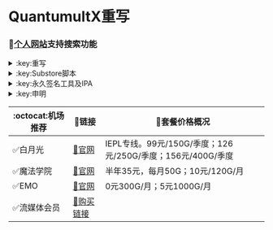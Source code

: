 # QuantumultX重写
### 🔔[个人网站](https://yfamily.vercel.app)支持搜索功能
</details>

<details>
   <summary>:key:重写</summary>    


|:octocat:重写|:link:链接|
|--|--|
|:white_check_mark:重写合集|[:link:链接地址](https://yfamily.vercel.app/rewrite/4in1.conf)|
|:white_check_mark:去广告|[:link:链接地址](https://yfamily.vercel.app/rewrite/startingad.conf)|
|:white_check_mark:去广告mix|[:link:链接地址](https://yfamily.vercel.app/rewrite/adultra.conf)|
|:white_check_mark:去广告mix+|[:link:链接地址](https://yfamily.vercel.app/rewrite/adultraplus.conf)|
|:white_check_mark:百度云加速|[:link:链接地址](https://yfamily.vercel.app/rewrite/BaiduCloud.conf)|
|:white_check_mark:扫描全能王|[:link:链接地址](https://yfamily.vercel.app/rewrite/CamScanner.conf)|
|:white_check_mark:Emby|[:link:链接地址](https://yfamily.vercel.app/rewrite/Emby.conf)|
|:white_check_mark:酷我会员|[:link:链接地址](https://yfamily.vercel.app/rewrite/KuwoVip.conf)|
|:white_check_mark:酷我数字专辑解锁|[:link:链接地址](https://yfamily.vercel.app/rewrite/kuwo-unlock.conf)|
|:white_check_mark:历史价格|[:link:链接地址](https://yfamily.vercel.app/rewrite/Price.conf)|
|:white_check_mark:WPS会员解锁|[:link:链接地址](https://yfamily.vercel.app/rewrite/WPS.conf)|
|:white_check_mark:Nicegram会员解锁|[:link:链接地址](https://yfamily.vercel.app/rewrite/nicegram.conf)|
|:white_check_mark:财新文章解锁|[:link:链接地址](https://yfamily.vercel.app/rewrite/caixin.conf)|
|:white_check_mark:spotify会员解锁|[:link:链接地址](https://yfamily.vercel.app/rewrite/SpotifyPremium.conf)|
|:white_check_mark:SoundCloud Go+|[:link:链接地址](https://yfamily.vercel.app/rewrite/soundcloud.conf)|
|:white_check_mark:代理链路检测|[:link:链接地址](https://yfamily.vercel.app/rewrite/NodeLinkCheck.conf)|
|:white_check_mark:波点音乐|[:link:链接地址](https://yfamily.vercel.app/rewrite/Bodian.conf)|
|:white_check_mark:禁用iOS更新|[:link:链接地址](https://yfamily.vercel.app/rewrite/DisableUpdate.conf)|
|:white_check_mark:奈飞评分|[:link:链接地址](https://yfamily.vercel.app/rewrite/Ratings.conf)|
|:white_check_mark:番茄小说|[:link:链接地址](https://yfamily.vercel.app/rewrite/fanqienovel.conf)|
|:white_check_mark:流利说解锁|[:link:链接地址](https://yfamily.vercel.app/rewrite/lls.conf)|
|:white_check_mark:JibJab|[:link:链接地址](https://yfamily.vercel.app/rewrite/jibjab.conf)|
|:white_check_mark:Mix Camera|[:link:链接地址](https://yfamily.vercel.app/rewrite/mix.conf)|
|:white_check_mark:Picsart|[:link:链接地址](https://yfamily.vercel.app/rewrite/picsart.conf)|
|:white_check_mark:Polarr|[:link:链接地址](https://yfamily.vercel.app/rewrite/polarr.conf)|
|:white_check_mark:皮皮虾|[:link:链接地址](https://yfamily.vercel.app/rewrite/ppx.conf)|
|:white_check_mark:VSCO|[:link:链接地址](https://yfamily.vercel.app/rewrite/vsco.conf)|
|:white_check_mark:小影|[:link:链接地址](https://yfamily.vercel.app/rewrite/xiaoying.conf)|
|:white_check_mark:香蕉视频|[:link:链接地址](https://yfamily.vercel.app/rewrite/xjsp.conf)|
|:white_check_mark:ColorWidgets小组件|[:link:链接地址](https://yfamily.vercel.app/rewrite/colorwidgets.conf)|
|:white_check_mark:Alarmy闹钟解锁|[:link:链接地址](https://yfamily.vercel.app/rewrite/alarmy.conf)|
|:white_check_mark:彩云天气提醒|[:link:链接地址](https://yfamily.vercel.app/rewrite/caiyun.conf)|
|:white_check_mark:Aloha浏览器|[:link:链接地址](https://yfamily.vercel.app/rewrite/aloha.conf)|
|:white_check_mark:BedtimeFan助眠风扇|[:link:链接地址](https://yfamily.vercel.app/rewrite/BedtimeFan.conf)|
|:white_check_mark:Bazaart解锁|[:link:链接地址](https://yfamily.vercel.app/rewrite/bazaart.conf)|
|:white_check_mark:DailyYoga解锁|[:link:链接地址](https://yfamily.vercel.app/rewrite/daily-yoga.conf)|
|:white_check_mark:Darkroom解锁|[:link:链接地址](https://yfamily.vercel.app/rewrite/darkroom.conf)|
|:white_check_mark:Fabulous解锁|[:link:链接地址](https://yfamily.vercel.app/rewrite/fabulous.conf)|
|:white_check_mark:Invideo解锁|[:link:链接地址](https://yfamily.vercel.app/rewrite/invideo.conf)|
|:white_check_mark:忆飞Gif解锁|[:link:链接地址](https://yfamily.vercel.app/rewrite/giftr.conf)|
|:white_check_mark:句读解锁|[:link:链接地址](https://yfamily.vercel.app/rewrite/judou.conf)|
|:white_check_mark:Kika会员解锁|[:link:链接地址](https://yfamily.vercel.app/rewrite/kika.conf)|
|:white_check_mark:Mojo会员解锁|[:link:链接地址](https://yfamily.vercel.app/rewrite/mojo.conf)|
|:white_check_mark:Musixmatch解锁|[:link:链接地址](https://yfamily.vercel.app/rewrite/musixmatch.conf)|
|:white_check_mark:MyFitnessPal解锁|[:link:链接地址](https://yfamily.vercel.app/rewrite/myfitnesspal.conf)|
|:white_check_mark:Now冥想解锁|[:link:链接地址](https://yfamily.vercel.app/rewrite/now.conf)|
|:white_check_mark:奶由壁纸解锁|[:link:链接地址](https://yfamily.vercel.app/rewrite/nybz.conf)|
|:white_check_mark:Piccollage解锁|[:link:链接地址](https://yfamily.vercel.app/rewrite/piccollage.conf)|
|:white_check_mark:Pixelcut解锁|[:link:链接地址](https://yfamily.vercel.app/rewrite/pixelcut.conf)|
|:white_check_mark:时光手账解锁|[:link:链接地址](https://yfamily.vercel.app/rewrite/sgsz.conf)|
|:white_check_mark:ShadowLink解锁会员节点|[:link:链接地址](https://yfamily.vercel.app/rewrite/shadowlinkvpn.conf)|
|:white_check_mark:Smallpdf解锁|[:link:链接地址](https://yfamily.vercel.app/rewrite/smallpdf.conf)|
|:white_check_mark:Tangerine解锁|[:link:链接地址](https://yfamily.vercel.app/rewrite/tangerine.conf)|
|:white_check_mark:Ten Percent解锁|[:link:链接地址](https://yfamily.vercel.app/rewrite/tenpercent.conf)|
|:white_check_mark:迅雷会员解锁|[:link:链接地址](https://yfamily.vercel.app/rewrite/thunder.conf)|
|:white_check_mark:Workout For Women解锁|[:link:链接地址](https://yfamily.vercel.app/rewrite/wfw.conf)|
|:white_check_mark:Widgetsmith解锁|[:link:链接地址](https://yfamily.vercel.app/rewrite/widgetsmith.conf)|
|:white_check_mark:万能变声器解锁|[:link:链接地址](https://yfamily.vercel.app/rewrite/wnbsq.conf)|
|:white_check_mark:指尖时光解锁会员|[:link:链接地址](https://yfamily.vercel.app/rewrite/zjsg.conf)|
|:white_check_mark:傲软抠图会员|[:link:链接地址](https://yfamily.vercel.app/rewrite/apowersoft.conf)|
|:white_check_mark:Appraven Pro|[:link:链接地址](https://yfamily.vercel.app/rewrite/appraven.conf)|
|:white_check_mark:布丁锁屏|[:link:链接地址](https://yfamily.vercel.app/rewrite/bdsp.conf)|
|:white_check_mark:Bilibili 1080P|[:link:链接地址](https://yfamily.vercel.app/rewrite/bili.conf)|
|:white_check_mark:BOOM会员解锁|[:link:链接地址](https://yfamily.vercel.app/rewrite/boom.conf)|
|:white_check_mark:克拉壁纸|[:link:链接地址](https://yfamily.vercel.app/rewrite/clarity.conf)|
|:white_check_mark:彩云天气SVIP|[:link:链接地址](https://yfamily.vercel.app/rewrite/colorweather.conf)|
|:white_check_mark:Ellabook VIP|[:link:链接地址](https://yfamily.vercel.app/rewrite/ellabook.conf)|
|:white_check_mark:Fimo Pro|[:link:链接地址](https://yfamily.vercel.app/rewrite/fimo.conf)|
|:white_check_mark:FT中文网|[:link:链接地址](https://yfamily.vercel.app/rewrite/ft.conf)|
|:white_check_mark:i Love PDF解锁|[:link:链接地址](https://yfamily.vercel.app/rewrite/ilovepdf.conf)|
|:white_check_mark:美图秀秀VIP|[:link:链接地址](https://yfamily.vercel.app/rewrite/meituxx.conf)|
|:white_check_mark:起伏会员解锁|[:link:链接地址](https://yfamily.vercel.app/rewrite/qifu.conf)|
|:white_check_mark:Symbolab Pro|[:link:链接地址](https://yfamily.vercel.app/rewrite/symbolab.conf)|
|:white_check_mark:Pixiv Show|[:link:链接地址](https://raw.githubusercontent.com/I-am-R-E/Functional-Store-Hub/Master/PixivShow/Loon.conf)|
|:white_check_mark:B612咔叽|[:link:链接地址](https://yfamily.vercel.app/rewrite/b612.conf)|
|:white_check_mark:儿歌点点会员|[:link:链接地址](https://yfamily.vercel.app/rewrite/egdd.conf)|
|:white_check_mark:hyperweb会员解锁|[:link:链接地址](https://yfamily.vercel.app/rewrite/hyperweb.conf)|
|:white_check_mark:Molycam会员|[:link:链接地址](https://yfamily.vercel.app/rewrite/molycam.conf)|
|:white_check_mark:Photomath会员|[:link:链接地址](https://yfamily.vercel.app/rewrite/photomath.conf)|
|:white_check_mark:西窗烛解锁|[:link:链接地址](https://yfamily.vercel.app/rewrite/xcz.conf)|
|:white_check_mark:Accuweather解锁|[:link:链接地址](https://yfamily.vercel.app/rewrite/accu.conf)|
|:white_check_mark:Meistertask解锁|[:link:链接地址](https://yfamily.vercel.app/rewrite/meistertask.conf)|
|:white_check_mark:一言解锁|[:link:链接地址](https://yfamily.vercel.app/rewrite/yiyan.conf)|
|:white_check_mark:Fantastical解锁|[:link:链接地址](https://yfamily.vercel.app/rewrite/fantastical.conf)|
|:white_check_mark:云听解锁|[:link:链接地址](https://yfamily.vercel.app/rewrite/yunting.conf)|
|:white_check_mark:豌豆清单解锁|[:link:链接地址](https://yfamily.vercel.app/rewrite/wdqd.conf)|
|:white_check_mark:EMMO解锁|[:link:链接地址](https://yfamily.vercel.app/rewrite/emmo.conf)|
|:white_check_mark:小习惯解锁|[:link:链接地址](https://yfamily.vercel.app/rewrite/xxg.conf)|
|:white_check_mark:读书笔记解锁|[:link:链接地址](https://yfamily.vercel.app/rewrite/dsbj.conf)|
|:white_check_mark:斑马海报解锁|[:link:链接地址](https://yfamily.vercel.app/rewrite/zebra.conf)|
|:white_check_mark:My Plate解锁|[:link:链接地址](https://yfamily.vercel.app/rewrite/myplate.conf)|
|❌I AM解锁|[:link:链接地址](https://yfamily.vercel.app/rewrite/iam.conf)|
|:white_check_mark:iMuseum解锁|[:link:链接地址](https://yfamily.vercel.app/rewrite/imuseum.conf)|
|:white_check_mark:Audiomack解锁|[:link:链接地址](https://yfamily.vercel.app/rewrite/audiomack.conf)|
|:white_check_mark:Grammarly解锁|[:link:链接地址](https://yfamily.vercel.app/rewrite/grammarly.conf)|
|:white_check_mark:TOKCAM解锁|[:link:链接地址](https://yfamily.vercel.app/rewrite/tokcam.conf)|
|:white_check_mark:图图记账解锁|[:link:链接地址](https://yfamily.vercel.app/rewrite/tutu.conf)|
|:white_check_mark:WallCraft解锁|[:link:链接地址](https://yfamily.vercel.app/rewrite/wallcraft.conf)|
|:white_check_mark:新语听书解锁|[:link:链接地址](https://yfamily.vercel.app/rewrite/xyts.conf)|
|:white_check_mark:一甜相机解锁|[:link:链接地址](https://yfamily.vercel.app/rewrite/yitian.conf)|
|:white_check_mark:Grow解锁|[:link:链接地址](https://yfamily.vercel.app/rewrite/grow.conf)|
|:white_check_mark:Xmind思维导图|[:link:链接地址](https://yfamily.vercel.app/rewrite/xmind.conf)|
|:white_check_mark:微信公众号去广告|[:link:链接地址](https://yfamily.vercel.app/rewrite/wechatad.conf)|
|:white_check_mark:微博去广告|[:link:链接地址](https://yfamily.vercel.app/rewrite/weiboad.conf)|
|:white_check_mark:哔哩哔哩去广告|[:link:链接地址](https://yfamily.vercel.app/rewrite/biliad.conf)|
|:white_check_mark:喜马拉雅去广告|[:link:链接地址](https://yfamily.vercel.app/rewrite/xmlyad.conf)|
|:white_check_mark:网易蜗牛阅读|[:link:链接地址](https://yfamily.vercel.app/rewrite/wnds.conf)|
|:white_check_mark:马卡龙玩图|[:link:链接地址](https://yfamily.vercel.app/rewrite/mklwt.conf)|
|:white_check_mark:第一弹解锁|[:link:链接地址](https://yfamily.vercel.app/rewrite/dyd.conf)|
|:white_check_mark:海豚记账本|[:link:链接地址](https://yfamily.vercel.app/rewrite/htjzb.conf)|
|:white_check_mark:PEAK解锁|[:link:链接地址](https://yfamily.vercel.app/rewrite/peak.conf)|
|:white_check_mark:Pillow解锁|[:link:链接地址](https://yfamily.vercel.app/rewrite/pillow.conf)|
|:white_check_mark:PocketLists解锁|[:link:链接地址](https://yfamily.vercel.app/rewrite/pocketlists.conf)|
|:white_check_mark:知音漫客解锁|[:link:链接地址](https://yfamily.vercel.app/rewrite/zymk.conf)|
|:white_check_mark:有道云笔记解锁|[:link:链接地址](https://yfamily.vercel.app/rewrite/ydybj.conf)|
|:white_check_mark:Vista看天下解锁|[:link:链接地址](https://yfamily.vercel.app/rewrite/vista.conf)|
|:white_check_mark:PhotosShop Express会员解锁|[:link:链接地址](https://yfamily.vercel.app/rewrite/photoshop.conf)|
|:white_check_mark:人人视频去广告|[:link:链接地址](https://yfamily.vercel.app/rewrite/rrsp.conf)|
|:white_check_mark:七猫小说解锁|[:link:链接地址](https://yfamily.vercel.app/rewrite/qmxs.conf)|
|:white_check_mark:漫画台小程序解锁|[:link:链接地址](https://yfamily.vercel.app/rewrite/mht.conf)|
|:white_check_mark:Notability解锁|[:link:链接地址](https://yfamily.vercel.app/rewrite/notability.conf)|
|:white_check_mark:爱美剧解锁|[:link:链接地址](https://yfamily.vercel.app/rewrite/amj.conf)|
|:white_check_mark:白描黄金会员|[:link:链接地址](https://yfamily.vercel.app/rewrite/baimiao.conf)|
|:white_check_mark:OldRoll相机解锁|[:link:链接地址](https://yfamily.vercel.app/rewrite/oldroll.conf)|
|:white_check_mark:少年得到解锁会员|[:link:链接地址](https://yfamily.vercel.app/rewrite/sndd.conf)|
|:white_check_mark:大蓝鲸|[:link:链接地址](https://yfamily.vercel.app/rewrite/dalanjing.conf)|
|:white_check_mark:螺畤大语文解锁会员|[:link:链接地址](https://yfamily.vercel.app/rewrite/lsdyw.conf)|
|:white_check_mark:语文趣配音解锁会员|[:link:链接地址](https://yfamily.vercel.app/rewrite/ywqpy.conf)|
|:white_check_mark:配音秀解锁会员|[:link:链接地址](https://yfamily.vercel.app/rewrite/pyx.conf)|
|:white_check_mark:纸条年度会员解锁|[:link:链接地址](https://yfamily.vercel.app/rewrite/zhitiao.conf)|
|:white_check_mark:石墨文档解锁|[:link:链接地址](https://yfamily.vercel.app/rewrite/smwd.conf)|
|:white_check_mark:美篇解锁vip|[:link:链接地址](https://yfamily.vercel.app/rewrite/meipian.conf)|
|:white_check_mark:Adobe LightRoom解锁|[:link:链接地址](https://yfamily.vercel.app/rewrite/lightroom.conf)|
|:white_check_mark:Calm解锁|[:link:链接地址](https://yfamily.vercel.app/rewrite/calm.conf)|
|:white_check_mark:NFC门禁卡公交卡|[:link:链接地址](https://yfamily.vercel.app/rewrite/nfc.conf)|
|:white_check_mark:搜图神器|[:link:链接地址](https://yfamily.vercel.app/rewrite/stsq.conf)|
|:white_check_mark:https抓包|[:link:链接地址](https://yfamily.vercel.app/rewrite/https.conf)|
|:white_check_mark:SSA丝社|[:link:链接地址](https://yfamily.vercel.app/rewrite/ssa.conf)|
|:white_check_mark:小小优趣|[:link:链接地址](https://yfamily.vercel.app/rewrite/xxyq.conf)|
|:white_check_mark:幻影相册|[:link:链接地址](https://yfamily.vercel.app/rewrite/hyxc.conf)|
|:white_check_mark:精塾国学|[:link:链接地址](https://yfamily.vercel.app/rewrite/jsgx.conf)|
|:white_check_mark:PrettyUp|[:link:链接地址](https://yfamily.vercel.app/rewrite/prettyup.conf)|
|:white_check_mark:Cubox|[:link:链接地址](https://yfamily.vercel.app/rewrite/cubox.conf)|
|:white_check_mark:pandora订阅管理|[:link:链接地址](https://yfamily.vercel.app/rewrite/pandora.conf)|
|:white_check_mark:微信阅读积分兑换|[:link:链接地址](https://yfamily.vercel.app/rewrite/wechatread.conf)|请查阅脚本内教程
|:white_check_mark:来音智能陪练|[:link:链接地址](https://yfamily.vercel.app/rewrite/ly.conf)|
|:white_check_mark:熊掌记|[:link:链接地址](https://yfamily.vercel.app/rewrite/xzj.conf)|
|❌Notboring解锁|[:link:链接地址](https://yfamily.vercel.app/rewrite/notboring.conf)|
|:white_check_mark:如期|[:link:链接地址](https://yfamily.vercel.app/rewrite/rq.conf)|
|:white_check_mark:CEO周课|[:link:链接地址](https://yfamily.vercel.app/rewrite/ceo.conf)|
|:white_check_mark:Fileball|[:link:链接地址](https://yfamily.vercel.app/rewrite/fileball.conf)|
|:white_check_mark:1blocker|[:link:链接地址](https://yfamily.vercel.app/rewrite/1blocker.conf)|
|:white_check_mark:AI换脸秀|[:link:链接地址](https://yfamily.vercel.app/rewrite/ai.conf)|
|:white_check_mark:proknockout|[:link:链接地址](https://yfamily.vercel.app/rewrite/proknockout.conf)|
|:white_check_mark:青柠海报|[:link:链接地址](https://yfamily.vercel.app/rewrite/qnhb.conf)|
|:white_check_mark:Faintv|[:link:链接地址](https://yfamily.vercel.app/rewrite/faintv.conf)|
|:white_check_mark:微信听书|[:link:链接地址](https://yfamily.vercel.app/rewrite/wxts.conf)|
|:white_check_mark:人民日报去广告|[:link:链接地址](https://yfamily.vercel.app/rewrite/rmrb.conf)|
|:white_check_mark:爱企查|[:link:链接地址](https://yfamily.vercel.app/rewrite/aqc.conf)|
|:white_check_mark:微信读书免费卡解锁|[:link:链接地址](https://yfamily.vercel.app/rewrite/wxds.conf)|
|:white_check_mark:chic|[:link:链接地址](https://yfamily.vercel.app/rewrite/chic.conf)|
|:white_check_mark:有道词典|[:link:链接地址](https://yfamily.vercel.app/rewrite/ydcd.conf)|
|:white_check_mark:一路听天下|[:link:链接地址](https://yfamily.vercel.app/rewrite/ylttx.conf)|
|:white_check_mark:网速测试大师|[:link:链接地址](https://yfamily.vercel.app/rewrite/wscsds.conf)|
|:white_check_mark:网速管家|[:link:链接地址](https://yfamily.vercel.app/rewrite/wsgj.conf)|
|:white_check_mark:EFEKT美易|[:link:链接地址](https://yfamily.vercel.app/rewrite/efekt.conf)|
|:white_check_mark:WPS稻壳会员|[:link:链接地址](https://yfamily.vercel.app/rewrite/doc.conf)|
|:white_check_mark:米克锁屏|[:link:链接地址](https://yfamily.vercel.app/rewrite/mksp.conf)|
|:white_check_mark:阿布睡前故事|[:link:链接地址](https://yfamily.vercel.app/rewrite/absqgs.conf)|
|:white_check_mark:collart|[:link:链接地址](https://yfamily.vercel.app/rewrite/collart.conf)|
|:white_check_mark:博商小麦|[:link:链接地址](https://yfamily.vercel.app/rewrite/bsxm.conf)|
|:white_check_mark:MEMRISE|[:link:链接地址](https://yfamily.vercel.app/rewrite/memrise.conf)|
|:white_check_mark:堆糖|[:link:链接地址](https://yfamily.vercel.app/rewrite/duitang.conf)|
|:white_check_mark:Flomo|[:link:链接地址](https://yfamily.vercel.app/rewrite/flomo.conf)|
|:white_check_mark:APTV|[:link:链接地址](https://yfamily.vercel.app/rewrite/aptv.conf)|
|:white_check_mark:香哈菜谱大全|[:link:链接地址](https://yfamily.vercel.app/rewrite/cp.conf)|
|:white_check_mark:长相思|[:link:链接地址](https://yfamily.vercel.app/rewrite/cxs.conf)|
|:white_check_mark:电子请柬制作|[:link:链接地址](https://yfamily.vercel.app/rewrite/dzqj.conf)|
|:white_check_mark:黄油相机|[:link:链接地址](https://yfamily.vercel.app/rewrite/hyxj.conf)|
|:white_check_mark:Lingokids|[:link:链接地址](https://yfamily.vercel.app/rewrite/lingokids.conf)|
|:white_check_mark:百度文库阅读解锁|[:link:链接地址](https://yfamily.vercel.app/rewrite/bdwk.conf)|
|:white_check_mark:Craft|[:link:链接地址](https://yfamily.vercel.app/rewrite/craft.conf)|
|:white_check_mark:Panda小组件|[:link:链接地址](https://yfamily.vercel.app/rewrite/panda.conf)|
|:white_check_mark:Keep|[:link:链接地址](https://yfamily.vercel.app/rewrite/keep.conf)|
|:white_check_mark:Documents|[:link:链接地址](https://yfamily.vercel.app/rewrite/documents.conf)|
|:white_check_mark:Planny|[:link:链接地址](https://yfamily.vercel.app/rewrite/plany.conf)|
|:white_check_mark:Ego Reader|[:link:链接地址](https://yfamily.vercel.app/rewrite/ego.conf)|
|:white_check_mark:极速扫描仪|[:link:链接地址](https://yfamily.vercel.app/rewrite/jssmy.conf)|
|:white_check_mark:指尖笔记|[:link:链接地址](https://yfamily.vercel.app/rewrite/zjbj.conf)|
|:white_check_mark:钱迹|[:link:链接地址](https://yfamily.vercel.app/rewrite/qj.conf)|
|:white_check_mark:Agenda|[:link:链接地址](https://yfamily.vercel.app/rewrite/agenda.conf)|
|:white_check_mark:多重搜索|[:link:链接地址](https://yfamily.vercel.app/rewrite/multisearch.conf)|
|:white_check_mark:即刻运动|[:link:链接地址](https://yfamily.vercel.app/rewrite/jkyd.conf)|
|:white_check_mark:Day One|[:link:链接地址](https://yfamily.vercel.app/rewrite/dayone.conf)|
|:white_check_mark:Usage|[:link:链接地址](https://yfamily.vercel.app/rewrite/usage.conf)|
|:white_check_mark:谜底时钟|[:link:链接地址](https://yfamily.vercel.app/rewrite/mdsz.conf)|
|:white_check_mark:MoneyThings|[:link:链接地址](https://yfamily.vercel.app/rewrite/moneythings.conf)|
|:white_check_mark:手机扫描仪|[:link:链接地址](https://yfamily.vercel.app/rewrite/sjsmy.conf)|
|:white_check_mark:Sorted|[:link:链接地址](https://yfamily.vercel.app/rewrite/sorted.conf)|
|:white_check_mark:尽简衣橱|[:link:链接地址](https://yfamily.vercel.app/rewrite/jjyc.conf)|
|:white_check_mark:看理想|[:link:链接地址](https://yfamily.vercel.app/rewrite/klx.conf)|
|:white_check_mark:目标地图|[:link:链接地址](https://yfamily.vercel.app/rewrite/mbdt.conf)|
|:white_check_mark:拼图酱|[:link:链接地址](https://yfamily.vercel.app/rewrite/ptj.conf)|
|:white_check_mark:向日葵阅读|[:link:链接地址](https://yfamily.vercel.app/rewrite/xrk.conf)|
|:white_check_mark:卡片日记|[:link:链接地址](https://yfamily.vercel.app/rewrite/kprj.conf)|
|:white_check_mark:莉景天气|[:link:链接地址](https://yfamily.vercel.app/rewrite/ljtq.conf)|
|:white_check_mark:Motivation|[:link:链接地址](https://yfamily.vercel.app/rewrite/motivation.conf)|
|:white_check_mark:PDF Viewer|[:link:链接地址](https://yfamily.vercel.app/rewrite/pdfviewer.conf)|
|:white_check_mark:Percento|[:link:链接地址](https://yfamily.vercel.app/rewrite/percento.conf)|
|:white_check_mark:Pixelance|[:link:链接地址](https://yfamily.vercel.app/rewrite/pixelance.conf)|
|:white_check_mark:Retake|[:link:链接地址](https://yfamily.vercel.app/rewrite/retake.conf)|
|:white_check_mark:色采|[:link:链接地址](https://yfamily.vercel.app/rewrite/sc.conf)|
|:white_check_mark:闪萌表情|[:link:链接地址](https://yfamily.vercel.app/rewrite/smbq.conf)|
|:white_check_mark:音频剪辑|[:link:链接地址](https://yfamily.vercel.app/rewrite/ypjj.conf)|
|:white_check_mark:Varlens|[:link:链接地址](https://yfamily.vercel.app/rewrite/varlens.conf)|
|:white_check_mark:一木记账|[:link:链接地址](https://yfamily.vercel.app/rewrite/ymjz.conf)|
|:white_check_mark:Drafts|[:link:链接地址](https://yfamily.vercel.app/rewrite/drafts.conf)|
|:white_check_mark:叮叮水印相机|[:link:链接地址](https://yfamily.vercel.app/rewrite/ddsyxj.conf)|
|:white_check_mark:Emote|[:link:链接地址](https://yfamily.vercel.app/rewrite/emote.conf)|
|:white_check_mark:灵敢足迹|[:link:链接地址](https://yfamily.vercel.app/rewrite/lgzj.conf)|
|:white_check_mark:7分钟HIIT运动|[:link:链接地址](https://yfamily.vercel.app/rewrite/seven.conf)|
|:white_check_mark:私密相册管家|[:link:链接地址](https://yfamily.vercel.app/rewrite/smxcgj.conf)|
|:white_check_mark:FitnessView|[:link:链接地址](https://yfamily.vercel.app/rewrite/fnv.conf)|
|:white_check_mark:TODO清单|[:link:链接地址](https://yfamily.vercel.app/rewrite/todo.conf)|
|:white_check_mark:淘票票评分|[:link:链接地址](https://yfamily.vercel.app/rewrite/tpp.conf)|
|:white_check_mark:天天豆|[:link:链接地址](https://yfamily.vercel.app/rewrite/ttd.conf)|
|:white_check_mark:咖映|[:link:链接地址](https://yfamily.vercel.app/rewrite/ky.conf)|
|:white_check_mark:VCUS|[:link:链接地址](https://yfamily.vercel.app/rewrite/vcus.conf)|
|:white_check_mark:傲软PDF编辑|[:link:链接地址](https://yfamily.vercel.app/rewrite/arpdfbj.conf)|
|:white_check_mark:傲软投屏|[:link:链接地址](https://yfamily.vercel.app/rewrite/artp.conf)|
|:white_check_mark:幻休|[:link:链接地址](https://yfamily.vercel.app/rewrite/hx.conf)|
|:white_check_mark:绘影字幕|[:link:链接地址](https://yfamily.vercel.app/rewrite/hyzm.conf)|
|:white_check_mark:汇中考|[:link:链接地址](https://yfamily.vercel.app/rewrite/hzk.conf)|
|:white_check_mark:iScreen|[:link:链接地址](https://yfamily.vercel.app/rewrite/iscreen.conf)|
|:white_check_mark:小组件盒子|[:link:链接地址](https://yfamily.vercel.app/rewrite/xzjhz.conf)|
|:white_check_mark:佐糖|[:link:链接地址](https://yfamily.vercel.app/rewrite/zt.conf)|
|:white_check_mark:飞鱼计划|[:link:链接地址](https://yfamily.vercel.app/rewrite/fyjh.conf)|
|:white_check_mark:过期啦|[:link:链接地址](https://yfamily.vercel.app/rewrite/gql.conf)|
|:white_check_mark:乃糖小组件|[:link:链接地址](https://yfamily.vercel.app/rewrite/nt.conf)|
|:white_check_mark:一书一课|[:link:链接地址](https://yfamily.vercel.app/rewrite/ysyk.conf)|
|:white_check_mark:充电助手|[:link:链接地址](https://yfamily.vercel.app/rewrite/cdzs.conf)|
|:white_check_mark:电视家|[:link:链接地址](https://yfamily.vercel.app/rewrite/dsj.conf)|
|:white_check_mark:Endel|[:link:链接地址](https://yfamily.vercel.app/rewrite/endel.conf)| 
|:white_check_mark:格至日记|[:link:链接地址](https://yfamily.vercel.app/rewrite/gzrj.conf)|  
|:white_check_mark:高德地图去广告|[:link:链接地址](https://yfamily.vercel.app/rewrite/gddt.conf)|  
|:white_check_mark:好事发生|[:link:链接地址](https://yfamily.vercel.app/rewrite/hsfs.conf)|  
|:white_check_mark:简讯|[:link:链接地址](https://yfamily.vercel.app/rewrite/jianxun.conf)|
|:white_check_mark:可拍|[:link:链接地址](https://yfamily.vercel.app/rewrite/kepai.conf)|
|:white_check_mark:Lifeviewer|[:link:链接地址](https://yfamily.vercel.app/rewrite/lifeviewer.conf)|
|:white_check_mark:Relens|[:link:链接地址](https://yfamily.vercel.app/rewrite/relens.conf)|
|:white_check_mark:Vivacut|[:link:链接地址](https://yfamily.vercel.app/rewrite/vivacut.conf)|
|:white_check_mark:Watchout|[:link:链接地址](https://yfamily.vercel.app/rewrite/watchout.conf)|
|:white_check_mark:无痕去水印|[:link:链接地址](https://yfamily.vercel.app/rewrite/whqsy.conf)|
|:white_check_mark:一键换脸|[:link:链接地址](https://yfamily.vercel.app/rewrite/yjhl.conf)|
|:white_check_mark:节点信息查询|[:link:链接地址](https://yfamily.vercel.app/rewrite/ip-api.js)|
|:white_check_mark:流媒体解锁查询|[:link:链接地址](https://yfamily.vercel.app/rewrite/media-check.js)|
|:white_check_mark:Styleart|[:link:链接地址](https://yfamily.vercel.app/rewrite/styleart.conf)|
|:white_check_mark:7动|[:link:链接地址](https://yfamily.vercel.app/rewrite/7dong.conf)|
|:white_check_mark:海报工厂|[:link:链接地址](https://yfamily.vercel.app/rewrite/hbgc.conf)|  
|:white_check_mark:我的番茄|[:link:链接地址](https://yfamily.vercel.app/rewrite/wdfq.conf)|  
|:white_check_mark:FoMz|[:link:链接地址](https://yfamily.vercel.app/rewrite/fomz.conf)|  
|:white_check_mark:日杂相机|[:link:链接地址](https://yfamily.vercel.app/rewrite/rzxj.conf)|
|:white_check_mark:古诗词大全|[:link:链接地址](https://yfamily.vercel.app/rewrite/gscdq.conf)|
|:white_check_mark:Mondly|[:link:链接地址](https://yfamily.vercel.app/rewrite/mondly.conf)|
|:white_check_mark:猫头鹰文件|[:link:链接地址](https://yfamily.vercel.app/rewrite/mtywj.conf)|
|:white_check_mark:YouTube去广告|[:link:链接地址](https://yfamily.vercel.app/rewrite/youtube.conf)|
|:white_check_mark:汉堡儿童故事|[:link:链接地址](https://yfamily.vercel.app/rewrite/hbetgs.conf)|
|:white_check_mark:iconKiller|[:link:链接地址](https://yfamily.vercel.app/rewrite/iconkiller.conf)|
|:white_check_mark:一寸证件照|[:link:链接地址](https://yfamily.vercel.app/rewrite/yczjz.conf)|
|:white_check_mark:中华诗词库|[:link:链接地址](https://yfamily.vercel.app/rewrite/zhsck.conf)|
|:white_check_mark:字体册|[:link:链接地址](https://yfamily.vercel.app/rewrite/ztc.conf)|
|:white_check_mark:配音|[:link:链接地址](https://yfamily.vercel.app/rewrite/peiyin.conf)|
|:white_check_mark:AdGuard|[:link:链接地址](https://yfamily.vercel.app/rewrite/adguard.conf)|
|:white_check_mark:阿里云盘签到|[:link:链接地址](https://yfamily.vercel.app/rewrite/aliyun.conf)|
|:white_check_mark:油价定时提醒|[:link:链接地址](https://raw.githubusercontent.com/deezertidal/shadowrocket-rules/main/js/oil.js)|
|:white_check_mark:生活指数定时提醒|[:link:链接地址](https://raw.githubusercontent.com/deezertidal/shadowrocket-rules/main/js/lifeindex.js)|





****
* 解锁类插件一般需要登录账号恢复购买，如不生效，请卸载重装。
* 除集合类外，脚本插件均署名原作者，如有署名错误，请联系邮箱更正。
* 如需修改或分享，请保留作者信息。
</details>




<details>
  <summary>:key:Substore脚本</summary>  
  
|:octocat:Sub-Store脚本|:link:链接|:pushpin:操作说明|
|--|--|--|
|:white_check_mark:脚本操作：重命名|[:link:链接地址](https://raw.githubusercontent.com/qwerzl/rename.js/main/rename.js#input=zh&output=zh&airport=你需要的机场名)|SubStore-订阅编辑-添加操作-脚本操作-粘贴链接（自行修改自己的机场名）
|:white_check_mark:脚本过滤：筛选80 443端口|[:link:链接地址](https://raw.githubusercontent.com/deezertidal/private/main/port-filter.js)|SubStore-订阅编辑-添加操作-脚本过滤-粘贴链接
|:white_check_mark:脚本过滤：筛选80,443，vmess,ws节点(免流节点)|[:link:链接地址](https://raw.githubusercontent.com/deezertidal/private/main/nodes-filter.js)|SubStore-订阅编辑-添加操作-脚本过滤-粘贴链接
|:white_check_mark:脚本操作：修改host混淆|[:link:链接地址](https://raw.githubusercontent.com/deezertidal/private/main/vmess-host.js)|SubStore-订阅编辑-添加操作-脚本操作-粘贴链接（自行修改参数）
</details>


<details>

  <summary>:key:永久签名工具及IPA</summary>  
  
|:octocat:签名工具|:link:链接|:pushpin:操作说明|
|--|--|--|
|:white_check_mark:TrollStore 永久签名|[:link:教程](https://github.com/deezertidal/shadowrocket-rules/blob/main/TrollStore.MD)|支持iOS14.0-15.4.1
|:white_check_mark:Youtube.ipa|[:link:链接地址](https://github.com/qnblackcat/uYouPlus/releases/download/v18.08.1-2.3.1/uYouPlus_18.08.1_2.3.1.ipa)|去广告 后台播放音乐 画中画
|:white_check_mark:微信双开.ipa|[:link:链接地址](https://github.com/zwf234/WeChat/releases)|双开
|:white_check_mark:Appstore++|[:link:链接地址](https://ipa.store/2886.html)|降级工具
|:white_check_mark:Tiktok.ipa|[:link:链接地址](https://drive.google.com/file/d/1XMbpcMiv2yYEw6ApYG8sCL9oGNbPpcJ5/view?usp=drivesdk)|内置换区功能
|:white_check_mark:No homebar|[:link:链接地址](https://appdb.to/app/cydia/1900001061)|隐藏屏幕底部横条
|:white_check_mark:Trollspeed.ipa|[:link:链接地址](https://drive.google.com/file/d/17HIcHpiclJnFi_pAVpc71rTsDAL3JKCn/view)|显示网速
|:white_check_mark:其他.ipa|[:link:链接地址](https://appdb.to/search/?type=cydia)，[:link:链接地址](https://ipa.store)|



</details>


 <details>
  <summary>:key:申明</summary>

## :warning:免责声明：

* 本项目涉及的任何解锁和解密分析脚本仅用于资源共享和学习研究，不能保证其合法性，准确性，完整性和有效性，请根据情况自行判断.

* 间接使用脚本的任何用户，包括但不限于建立VPS或在某些行为违反国家/地区法律或相关法规的情况下进行传播, 本项目对于由此引起的任何隐私泄漏或其他后果概不负责.

* 请勿将Script项目的任何内容用于商业或非法目的，否则后果自负.

* 如果任何单位或个人认为该项目的脚本可能涉嫌侵犯其权利，则应及时通知并提供身份证明，所有权证明，我们将在收到认证文件后删除相关脚本.

* 对任何脚本问题概不负责，包括但不限于由任何脚本错误导致的任何损失或损害.

* 您必须在下载后的24小时内从计算机或手机中完全删除以上内容.

* 任何以任何方式查看此项目的人或直接或间接使用该Script项目的任何脚本的使用者都应仔细阅读此声明。保留随时更改或补充此免责声明的权利。一旦使用并复制了任何相关脚本或Script项目的规则，则视为您已接受此免责声明.

### 特别感谢（排名不分先后,如有遗漏请提醒补充）：

* [@ddgksf2013](https://github.com/ddgksf2013)

* [@Marol62926](https://github.com/Marol62926)

* [@Tartarus2014](https://github.com/Tartarus2014)

* [@I-am-R-E](https://github.com/I-am-R-E)

* [@yqc007](https://github.com/yqc007)

* [@nzw9314](https://github.com/nzw9314)

* [@Qure](https://github.com/Koolson/Qure)

* [@Orz](https://github.com/Orz-3/mini)

* [@NobyDa](https://github.com/NobyDa)

* [@lhie1](https://github.com/lhie1)

* [@ConnersHua](https://github.com/ConnersHua)

* [@chavyleung](https://github.com/chavyleung)

* [@yichahucha](https://github.com/yichahucha)

* [@langkhach270389](https://github.com/langkhach270389)

* [@Choler](https://github.com/Choler)

* [@onewayticket255](https://github.com/onewayticket255)

* [@NavePnow](https://github.com/NavePnow)

* [@Meeta](https://github.com/MeetaGit)

* [@Neurogram-R](https://github.com/Neurogram-R)

* [@sazs34](https://github.com/sazs34)

* [@uniqueque](https://github.com/uniqueque)

* [@eHpo](https://github.com/eHpo1/Rules)

* [@Sunert](https://github.com/Sunert/Scripts)

* [@songyangzz](https://github.com/songyangzz/QuantumultX.git)

* [@zZPiglet](https://github.com/zZPiglet/Task.git)

* [@Peng-YM](https://github.com/Peng-YM/QuanX)

* [@evilbutcher](https://github.com/evilbutcher/Quantumult_X/tree/master)

* [@lxk0301](https://gitee.com/lxk0301/jd_scripts/tree/master/)

* [@toulanboy](https://github.com/toulanboy/scripts)

* [@lowking](https://github.com/lowking/Scripts)
 </details>

|:octocat:机场推荐|:link:链接| :pushpin:套餐价格概况
|--|--|--|
|:white_check_mark:白月光|[:link:官网](https://www.bygcloud.com/#/register?code=DX4iT5B4)|IEPL专线。99元/150G/季度；126元/250G/季度；156元/400G/季度
|:white_check_mark:魔法学院|[:link:官网](https://2220.it/register?aff=GNs68S4XWT)|半年35元，每月50G；10元/120G/月
|:white_check_mark:EMO|[:link:官网](https://yyds.emovpn.top/#/register?code=7KLxhYOS)|0元300G/月；5元1000G/月
|:white_check_mark:流媒体会员|[:link:购买链接](https://ihezu.gold/r8YMSR)|  

